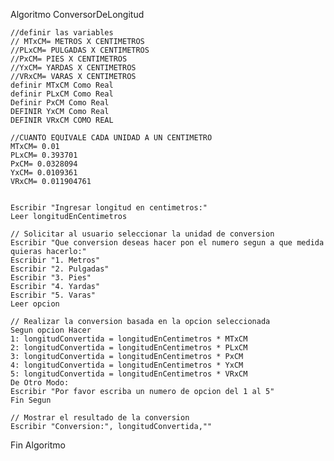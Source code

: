 Algoritmo ConversorDeLongitud
    
	//definir las variables 
	// MTxCM= METROS X CENTIMETROS
	//PLxCM= PULGADAS X CENTIMETROS
	//PxCM= PIES X CENTIMETROS
	//YxCM= YARDAS X CENTIMETROS
	//VRxCM= VARAS X CENTIMETROS 
	definir MTxCM Como Real
	definir PLxCM Como Real
	Definir PxCM Como Real
	DEFINIR YxCM Como Real
	DEFINIR VRxCM COMO REAL
	
	//CUANTO EQUIVALE CADA UNIDAD A UN CENTIMETRO
	MTxCM= 0.01
	PLxCM= 0.393701
	PxCM= 0.0328094
	YxCM= 0.0109361
	VRxCM= 0.011904761
	
	
    Escribir "Ingresar longitud en centimetros:"
	Leer longitudEnCentimetros
	
    // Solicitar al usuario seleccionar la unidad de conversion
    Escribir "Que conversion deseas hacer pon el numero segun a que medida quieras hacerlo:"
    Escribir "1. Metros"
    Escribir "2. Pulgadas"
    Escribir "3. Pies"
    Escribir "4. Yardas"
    Escribir "5. Varas"
    Leer opcion
	
    // Realizar la conversion basada en la opcion seleccionada
    Segun opcion Hacer
	1: longitudConvertida = longitudEnCentimetros * MTxCM
	2: longitudConvertida = longitudEnCentimetros * PLxCM
	3: longitudConvertida = longitudEnCentimetros * PxCM
	4: longitudConvertida = longitudEnCentimetros * YxCM
	5: longitudConvertida = longitudEnCentimetros * VRxCM
	De Otro Modo:
	Escribir "Por favor escriba un numero de opcion del 1 al 5"
	Fin Segun
	
    // Mostrar el resultado de la conversion
    Escribir "Conversion:", longitudConvertida,""
	
Fin Algoritmo

